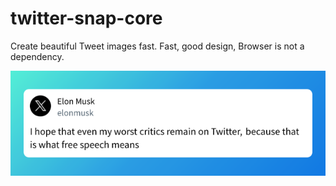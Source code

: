# twitter-snap-core

Create beautiful Tweet images fast.
Fast, good design, Browser is not a dependency.

![image](./docs/img/output.png)
